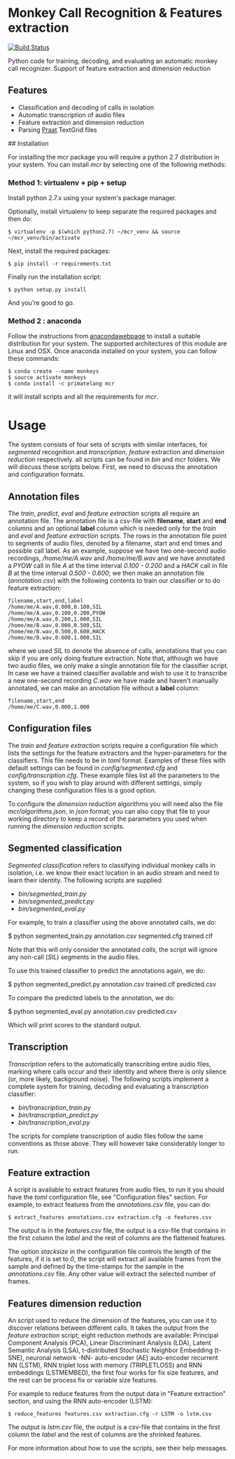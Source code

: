 # Monkey Call Recognition & Features extraction
[![Build Status](https://travis-ci.org/primatelang/mcr.svg?branch=master)](https://travis-ci.org/primatelang/mcr)

Python code for training, decoding, and evaluating an automatic monkey call recognizer. 
Support of feature extraction and dimension reduction


## Features

* Classification and decoding of calls in isolation
* Automatic transcription of audio files
* Feature extraction and dimension reduction
* Parsing [Praat](http://www.fon.hum.uva.nl/praat/) TextGrid files


## Installation

For installing the mcr package you will require a python 2.7 distribution in your system. 
You can install *mcr* by selecting one of the following methods: 

### Method 1: virtualenv + pip + setup
Install python 2.7.x using your system's package manager.

Optionally, install virtualenv to keep separate the required packages and then do:

    $ virtualenv -p $(which python2.7) ~/mcr_venv && source ~/mcr_venv/bin/activate

Next, install the required packages:

    $ pip install -r requirements.txt

Finally run the installation script:

    $ python setup.py install

And you're good to go.

### Method 2 : anaconda
Follow the instructions from [anacondawebpage](https://www.anaconda.com/download/) 
to install a suitable distribution for your system. The supported architectures of
this module are Linux and OSX. Once anaconda installed on your system, you can
follow these commands:

    $ conda create --name monkeys
    $ source activate monkeys
    $ conda install -c primatelang mcr

it will install scripts and all the requirements for *mcr*. 


# Usage

The system consists of four sets of scripts with similar interfaces, for
*segmented* recognition and *transcription*, *feature* extraction and
*dimension reduction* respectively. all scripts can be found in *bin* and *mcr*
folders.  We will discuss these scripts below. First, we need to discuss the
annotation and configuration formats.


## Annotation files

The *train*, *predict*, *eval* and *feature extraction* scripts all require an
annotation file. The annotation file is a csv-file with **filename**, **start**
and **end** columns and an optional **label** column which is needed only for
the *train* and *eval* and *feature extraction* scripts. The rows in the
annotation file point to segments of audio files, denoted by a filename, start
and end times and possible call label. As an example, suppose we have two
one-second audio recordings, */home/me/A.wav* and */home/me/B.wav* and we have
annotated a *PYOW* call in file *A* at the time interval *0.100 - 0.200* and
a *HACK* call in file *B* at the time interval *0.500 - 0.600*; we then make
an annotation file (*annotation.csv*) with the following contents to train our
classifier or to do feature extraction:

```
filename,start,end,label
/home/me/A.wav,0.000,0.100,SIL
/home/me/A.wav,0.100,0.200,PYOW
/home/me/A.wav,0.200,1.000,SIL
/home/me/B.wav,0.000,0.500,SIL
/home/me/B.wav,0.500,0.600,HACK
/home/me/B.wav,0.600,1.000,SIL
```

where we used *SIL* to denote the absence of calls, annotations that you can
skip if you are only doing feature extraction. Note that, although we have
two audio files, we only make a single annotation file for the classifier
script. In case we have a trained classifier available and wish to use it to
transcribe a new one-second recording *C.wav* we have made and haven't manually
annotated, we can make an annotation file without a **label** column:

```
filename,start,end
/home/me/C.wav,0.000,1.000
```

## Configuration files

The *train* and *feature extraction* scripts require a configuration file which
lists the settings for the feature extractors and the hyper-parameters for the
classifiers. This file needs to be in *toml* format. Examples of these files
with default settings can be found in *config/segmented.cfg* and
*config/transcription.cfg*. These example files list all the parameters to the
system, so if you wish to play around with different settings, simply changing
these configuration files is a good option.

To configure the *dimension reduction* algorithms you will need also the file
*mcr/algorithms.json*, in  *json* format; you can also copy that 
file to your working directory to keep a record of the parameters you used 
when running the *dimension reduction* scripts.

## Segmented classification

*Segmented classification* refers to classifying individual monkey calls in
isolation, i.e. we know their exact location in an audio stream and need to
learn their identity. The following scripts are supplied:

- *bin/segmented_train.py*
- *bin/segmented_predict.py*
- *bin/segmented_eval.py*

For example, to train a classifier using the above annotated calls, we do:

  $ python segmented_train.py annotation.csv segmented.cfg trained.clf

Note that this will only consider the annotated *calls*, the script will ignore
any non-call (*SIL*) segments in the audio files.

To use this trained classifier to predict the annotations again, we do:

  $ python segmented_predict.py annotation.csv trained.clf predicted.csv

To compare the predicted labels to the annotation, we do:

  $ python segmented_eval.py annotation.csv predicted.csv

Which will print scores to the standard output.


## Transcription

*Transcription* refers to the automatically transcribing entire audio files,
marking where calls occur and their identity and where there is only silence
(or, more likely, background noise). The following scripts implement a complete
system for training, decoding and evaluating a transcription classifier:

- *bin/transcription_train.py*
- *bin/transcription_predict.py*
- *bin/transcription_eval.py*

The scripts for complete transcription of audio files follow the same
conventions as those above. They will however take considerably longer to run.

## Feature extraction 

A script is available to extract features from audio files, to run it you
should have the *toml* configuration file, see "Configuration files" section.
For example, to extract features from the *annotations.csv* file, you can do:

    $ extract_features annotations.csv extraction.cfg -o features.csv

The output is in the *features.csv* file, the output is a csv-file that contains in
the first column the *label* and the rest of columns are the flattened features.

The option *stacksize* in the configuration file controls the length of the features,
if it is set to *0*, the script will extract all available frames from the sample and 
defined by the time-stamps for the sample in the *annotations.csv* file. Any other
value will extract the selected number of frames.


## Features dimension reduction

An script used to reduce the dimension of the features, you can use it to
discover relations between different calls. It takes the output from the
*feature extraction* script; eight reduction methods are available: Principal
Component Analysis (PCA), Linear Discriminant Analysis (LDA), Latent Semantic
Analysis (LSA), t-distributed Stochastic Neighbor Embedding (t-SNE), neuronal
network -NN- auto-encoder (AE) auto-encoder recurrent NN (LSTM), RNN triplet
loss with memory (TRIPLETLOSS) and RNN embeddings (LSTMEMBED), the first four
works for fix size features, and the rest can be process fix or variable size
features.

For example to reduce features from the output data in "Feature extraction" section,
and using the RNN auto-encoder (LSTM): 

    $ reduce_features features.csv extraction.cfg -r LSTM -o lstm.csv 

The output is *lstm.csv* file, the output is a csv-file that contains in
the first column the *label* and the rest of columns are the shrinked features.

For more information about how to use the scripts, see their help messages.
